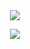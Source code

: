 <div align="center">

<a href="https://discord.com/users/425326889565945856" >
  <img src="https://lanyard-profile-readme.vercel.app/api/425326889565945856"  />
</a>
</div>


<p align="center">
<a href="https://github.com/SeMiD">
  <img src="https://github-readme-stats.vercel.app/api?username=u0f&count_private=true&hide_border=true&show_icons=true&include_all_commits=true&bg_color=111218&title_color=7289DA&text_color=FFFFFF&icon_color=7289DA">
</a>
</p>
